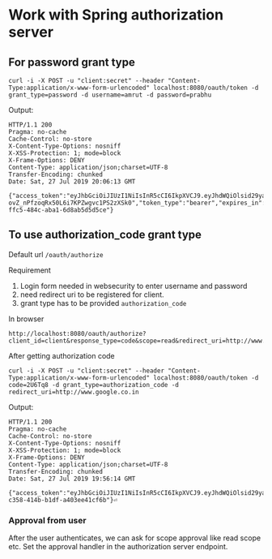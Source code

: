 # Work with Spring authorization server

## For password grant type

```
curl -i -X POST -u "client:secret" --header "Content-Type:application/x-www-form-urlencoded" localhost:8080/oauth/token -d grant_type=password -d username=amrut -d password=prabhu
```
Output:

```
HTTP/1.1 200
Pragma: no-cache
Cache-Control: no-store
X-Content-Type-Options: nosniff
X-XSS-Protection: 1; mode=block
X-Frame-Options: DENY
Content-Type: application/json;charset=UTF-8
Transfer-Encoding: chunked
Date: Sat, 27 Jul 2019 20:06:13 GMT

{"access_token":"eyJhbGciOiJIUzI1NiIsInR5cCI6IkpXVCJ9.eyJhdWQiOlsid29yayJdLCJ1c2VyX25hbWUiOiJhbXJ1dCIsInNjb3BlIjpbInJlYWQiXSwiZXhwIjoxNTY0MjY3OTcyLCJhdXRob3JpdGllcyI6WyJST0xFX3VzZXIiXSwianRpIjoiZTI1YzNlMmUtZmZjNS00ODRjLWFiYTEtNmQ4YWI1ZDVkNWNlIiwiY2xpZW50X2lkIjoiY2xpZW50In0.vnq1R3k3-ovZ_nPfzoqRx50L6i7KPZwgvc1PS2zXSk0","token_type":"bearer","expires_in":9999,"scope":"read","jti":"e25c3e2e-ffc5-484c-aba1-6d8ab5d5d5ce"}
```

## To use authorization_code grant type

Default url
`/oauth/authorize`

Requirement
1. Login form needed in websecurity to enter username and password
2. need redirect uri to be registered for client.
3. grant type has to be provided `authorization_code`


In browser
```
http://localhost:8080/oauth/authorize?client_id=client&response_type=code&scope=read&redirect_uri=http://www.google.co.in
```

After getting authorization code

```
curl -i -X POST -u "client:secret" --header "Content-Type:application/x-www-form-urlencoded" localhost:8080/oauth/token -d code=2U6Tq8 -d grant_type=authorization_code -d redirect_uri=http://www.google.co.in
```

Output:

```
HTTP/1.1 200
Pragma: no-cache
Cache-Control: no-store
X-Content-Type-Options: nosniff
X-XSS-Protection: 1; mode=block
X-Frame-Options: DENY
Content-Type: application/json;charset=UTF-8
Transfer-Encoding: chunked
Date: Sat, 27 Jul 2019 19:56:14 GMT

{"access_token":"eyJhbGciOiJIUzI1NiIsInR5cCI6IkpXVCJ9.eyJhdWQiOlsid29yayJdLCJ1c2VyX25hbWUiOiJhbXJ1dCIsInNjb3BlIjpbInJlYWQiXSwiZXhwIjoxNTY0MjY3Mzc0LCJhdXRob3JpdGllcyI6WyJST0xFX3VzZXIiXSwianRpIjoiOTNiMmM2MDMtYzM1OC00MTRiLWIxZGYtYTQwM2VlNDFjZjZiIiwiY2xpZW50X2lkIjoiY2xpZW50In0.XzKzmbpXJD4MgBqOEncdQlTejT8AkKlxYhLKoXN74lE","token_type":"bearer","expires_in":9999,"scope":"read","jti":"93b2c603-c358-414b-b1df-a403ee41cf6b"}⏎
```

### Approval from user
After the user authenticates, we can ask for scope approval like read scope etc.
Set the approval handler in the authorization server endpoint.
